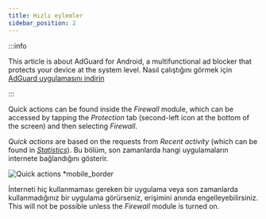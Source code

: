 ```yaml
---
title: Hızlı eylemler
sidebar_position: 2
---
```


:::info

This article is about AdGuard for Android, a multifunctional ad blocker that protects your device at the system level. Nasıl çalıştığını görmek için [AdGuard uygulamasını indirin](https://agrd.io/download-kb-adblock)

:::

Quick actions can be found inside the _Firewall_ module, which can be accessed by tapping the _Protection_ tab (second-left icon at the bottom of the screen) and then selecting _Firewall_.

_Quick actions_ are based on the requests from _Recent activity_ (which can be found in [_Statistics_](/adguard-for-android/features/statistics)). Bu bölüm, son zamanlarda hangi uygulamaların internete bağlandığını gösterir.

![Quick actions \*mobile\_border](https://cdn.adtidy.org/blog/new/yigrfquick_actions.png)

İnterneti hiç kullanmaması gereken bir uygulama veya son zamanlarda kullanmadığınız bir uygulama görürseniz, erişimini anında engelleyebilirsiniz. This will not be possible unless the _Firewall_ module is turned on.

